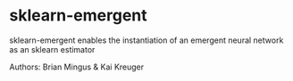 # sklearn-emergent
sklearn-emergent enables the instantiation of an emergent neural network as an sklearn estimator

Authors: Brian Mingus & Kai Kreuger

